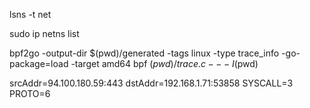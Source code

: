 lsns -t net


sudo ip netns list


bpf2go -output-dir $(pwd)/generated -tags linux -type trace_info -go-package=load -target amd64 bpf $(pwd)/trace.c -- -I$(pwd)


srcAddr=94.100.180.59:443 dstAddr=192.168.1.71:53858  SYSCALL=3  PROTO=6




